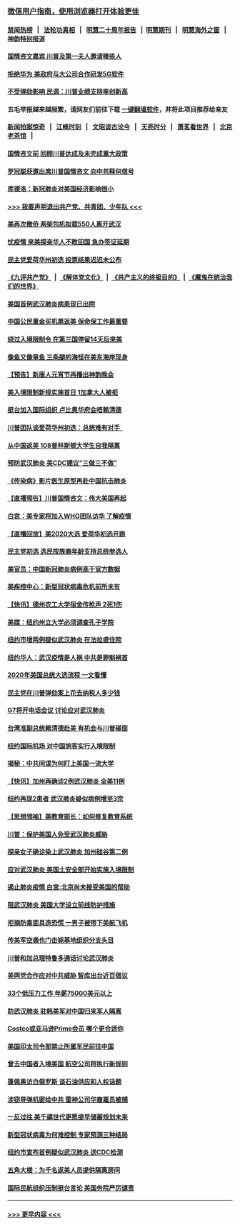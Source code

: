 ### [微信用户指南，使用浏览器打开体验更佳](https://github.com/gfw-breaker/banned-news1/blob/master/indexes/wechat-guide.md?t=0)
#### [禁闻热榜](热点新闻.md?t=0)  &nbsp;&nbsp;|&nbsp;&nbsp; [法轮功真相](https://github.com/gfw-breaker/truth/blob/master/README.md?t=0) &nbsp;&nbsp;|&nbsp;&nbsp; [明慧二十周年报告](https://github.com/gfw-breaker/mh-reports/blob/master/README.md?t=0) &nbsp;&nbsp;|&nbsp;&nbsp;[明慧期刊](https://github.com/gfw-breaker/mh-qikan) &nbsp;&nbsp;|&nbsp;&nbsp; [明慧海外之窗](https://github.com/gfw-breaker/mh-news/blob/master/README.md?t=0) &nbsp;&nbsp;|&nbsp;&nbsp; [神韵特别报道](https://github.com/gfw-breaker/mh-news/blob/master/shenyun.md?t=0)
#### [国情咨文嘉宾 川普及第一夫人邀请哪些人](../pages/nsc412/n11844712.md?t=02050655) 
#### [拒绝华为 美政府与大公司合作研发5G软件](../pages/nsc412/n11844625.md?t=02050655) 
#### [不受弹劾影响 民调：川普业绩支持率创新高](../pages/nsc412/n11844622.md?t=02050655) 
#### 五毛举报越来越频繁，请网友们前往下载 [一键翻墙软件](https://github.com/gfw-breaker/ssr-accounts)，并将此项目推荐给亲友
#### [新闻拍案惊奇](https://github.com/gfw-breaker/banned-news1/blob/master/pages/link4.md) &nbsp;&nbsp;|&nbsp;&nbsp; [江峰时刻](https://github.com/gfw-breaker/banned-news1/blob/master/pages/link4.md) &nbsp;&nbsp;|&nbsp;&nbsp; [文昭谈古论今](https://github.com/gfw-breaker/banned-news1/blob/master/pages/link4.md) &nbsp;&nbsp;|&nbsp;&nbsp; [天亮时分](https://github.com/gfw-breaker/banned-news1/blob/master/pages/link4.md) &nbsp;&nbsp;|&nbsp;&nbsp; [萧茗看世界](https://github.com/gfw-breaker/banned-news1/blob/master/pages/link4.md) &nbsp;&nbsp;|&nbsp;&nbsp; [北京老茶馆](https://github.com/gfw-breaker/banned-news1/blob/master/pages/link4.md) &nbsp;&nbsp;|&nbsp;&nbsp; 
#### [国情咨文前 回顾川普达成及未完成重大政策](../pages/nsc412/n11844581.md?t=02050655) 
#### [罗冠聪获邀出席川普国情咨文 向中共释何信号](../pages/nsc412/n11844355.md?t=02050655) 
#### [库德洛：新冠肺炎对美国经济影响很小](../pages/nsc412/n11844418.md?t=02050655) 
#### [>>> 我要声明退出共产党、共青团、少年队 <<<](https://github.com/begood0513/goodnews/blob/master/quit/letter.md) 
#### [美再次撤侨 两架包机拟载550人离开武汉](../pages/nsc412/n11844407.md?t=02050655) 
#### [忧疫情 来美探亲华人不敢回国 急办签证延期](../pages/nsc412/n11843344.md?t=02050655) 
#### [民主党爱荷华州初选 投票结果迟迟未公布](../pages/nsc412/n11844207.md?t=02050655) 
#### [《九评共产党》](https://github.com/begood0513/9ping.md/blob/master/README.md) &nbsp;|&nbsp; [《解体党文化》](../../../../jtdwh.md/blob/master/README.md)  &nbsp;|&nbsp; [《共产主义的终极目的》](../../../../gczydzjmd.md/blob/master/README.md) &nbsp;|&nbsp; [《魔鬼在统治我们的世界》](../../../../mgztzwmdsj.md/blob/master/README.md) 
#### [美国首例武汉肺炎病患现已出院](../pages/nsc412/n11842740.md?t=02050655) 
#### [中国公民重金买机票返美 保命保工作最重要](../pages/nsc412/n11843282.md?t=02050655) 
#### [绕过入境限制令  在第三国停留14天后来美](../pages/nsc412/n11843341.md?t=02050655) 
#### [像鱼又像章鱼 三条腿的海怪在美东海岸现身](../pages/nsc412/n11843092.md?t=02050655) 
#### [【预告】新唐人元宵节再播出神韵晚会](../pages/nsc412/n11843192.md?t=02050655) 
#### [美入境限制新规实施首日 1加拿大人被拒](../pages/nsc412/n11843058.md?t=02050655) 
#### [挺台加入国际组织 卢比奥华府会唔赖清德](../pages/nsc412/n11843023.md?t=02050655) 
#### [川普团队谈爱荷华州初选：总统难有对手  ](../pages/nsc412/n11842867.md?t=02050655) 
#### [从中国返美 108普林斯顿大学生自我隔离](../pages/nsc412/n11842714.md?t=02050655) 
#### [预防武汉肺炎 美CDC建议“三做三不做”](../pages/nsc412/n11842700.md?t=02050655) 
#### [《传染病》影片医生原型再赴中国抗击肺炎](../pages/nsc412/n11842626.md?t=02050655) 
#### [【直播预告】川普国情咨文：伟大美国再起](../pages/nsc412/n11842079.md?t=02050655) 
#### [白宫：美专家将加入WHO团队访华 了解疫情](../pages/nsc412/n11842198.md?t=02050655) 
#### [【直播回放】美2020大选 爱荷华初选开跑](../pages/nsc412/n11841820.md?t=02050655) 
#### [民主党初选 选民按族裔年龄支持总统参选人](../pages/nsc412/n11842239.md?t=02050655) 
#### [美官员：中国新冠肺炎病例高于官方数据](../pages/nsc412/n11842452.md?t=02050655) 
#### [美疾控中心：新型冠状病毒危机前所未有](../pages/nsc412/n11842406.md?t=02050655) 
#### [【快讯】德州农工大学宿舍传枪声 2死1伤](../pages/nsc412/n11842279.md?t=02050655) 
#### [美媒：纽约州立大学必须调查孔子学院](../pages/nsc412/n11840637.md?t=02050655) 
#### [纽约市增两例疑似武汉肺炎 在法拉盛住院](../pages/nsc412/n11840625.md?t=02050655) 
#### [纽约华人：武汉疫情是人祸 中共是罪魁祸首](../pages/nsc412/n11840631.md?t=02050655) 
#### [2020年美国总统大选流程 一文看懂](../pages/nsc412/n11842056.md?t=02050655) 
#### [民主党在川普弹劾案上花去纳税人多少钱](../pages/nsc412/n11841941.md?t=02050655) 
#### [G7将开电话会议 讨论应对武汉肺炎](../pages/nsc412/n11841658.md?t=02050655) 
#### [台湾准副总统赖清德赴美 有机会与川普碰面](../pages/nsc412/n11841332.md?t=02050655) 
#### [纽约国际机场  对中国旅客实行入境限制](../pages/nsc412/n11840619.md?t=02050655) 
#### [揭秘：中共间谍为何盯上美国一流大学](../pages/nsc412/n11840270.md?t=02050655) 
#### [【快讯】加州再确诊2例武汉肺炎 全美11例](../pages/nsc412/n11840339.md?t=02050655) 
#### [纽约再现2患者 武汉肺炎疑似病例增至3宗](../pages/nsc412/n11840010.md?t=02050655) 
#### [【思想领袖】美教育部长：如何修复教育系统](../pages/nsc412/n11690865.md?t=02050655) 
#### [川普：保护美国人免受武汉肺炎威胁](../pages/nsc412/n11839718.md?t=02050655) 
#### [探亲女子确诊染上武汉肺炎 加州硅谷第二例](../pages/nsc412/n11839784.md?t=02050655) 
#### [应对武汉肺炎 美国土安全部开始实施入境限制](../pages/nsc412/n11839729.md?t=02050655) 
#### [遏止肺炎疫情 白宫:北京尚未接受美国的帮助](../pages/nsc412/n11839660.md?t=02050655) 
#### [阻武汉肺炎 美国大学设立前线防护措施](../pages/nsc412/n11839479.md?t=02050655) 
#### [拒摘防毒面具造恐慌 一男子被带下美航飞机](../pages/nsc412/n11839455.md?t=02050655) 
#### [传美军空袭也门击毙基地组织分支头目](../pages/nsc412/n11839210.md?t=02050655) 
#### [川普和加总理特鲁多通话讨论武汉肺炎](../pages/nsc412/n11839128.md?t=02050655) 
#### [美两党合作应对中共威胁 智库出台近百倡议](../pages/nsc412/n11838437.md?t=02050655) 
#### [33个低压力工作 年薪75000美元以上](../pages/nsc412/n11834441.md?t=02050655) 
#### [防武汉肺炎 驻韩美军对中国归来军人隔离](../pages/nsc412/n11838970.md?t=02050655) 
#### [Costco或亚马逊Prime会员 哪个更合适你](../pages/nsc412/n11834459.md?t=02050655) 
#### [美国印太司令部禁止所属军民前往中国](../pages/nsc412/n11838418.md?t=02050655) 
#### [曾去中国者入境美国 航空公司将执行新规则](../pages/nsc412/n11838375.md?t=02050655) 
#### [蓬佩奥访白俄罗斯 谈石油供应和人权话题](../pages/nsc412/n11838242.md?t=02050655) 
#### [涉窃导弹机密给中共 雷神公司华裔雇员被捕](../pages/nsc412/n11838129.md?t=02050655) 
#### [一反过往 美千禧世代更愿提早储蓄规划未来](../pages/nsc412/n11837601.md?t=02050655) 
#### [新型冠状病毒为何难控制 专家预测三种结局](../pages/nsc412/n11838002.md?t=02050655) 
#### [纽约市宣布首例疑似武汉肺炎 送CDC检测](../pages/nsc412/n11837852.md?t=02050655) 
#### [五角大楼：为千名返美人员提供隔离房间](../pages/nsc412/n11837831.md?t=02050655) 
#### [国际民航组织压制挺台言论 美国务院严厉谴责](../pages/nsc412/n11837791.md?t=02050655) 

----
#### [ >>> 更早内容 <<< ](../indexes/nsc412-earlier.md)

